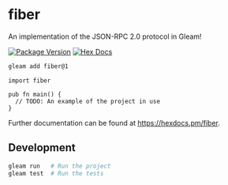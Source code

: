 # fiber

An implementation of the JSON-RPC 2.0 protocol in Gleam!

[![Package Version](https://img.shields.io/hexpm/v/fiber)](https://hex.pm/packages/fiber)
[![Hex Docs](https://img.shields.io/badge/hex-docs-ffaff3)](https://hexdocs.pm/fiber/)

```sh
gleam add fiber@1
```

```gleam
import fiber

pub fn main() {
  // TODO: An example of the project in use
}
```

Further documentation can be found at <https://hexdocs.pm/fiber>.

## Development

```sh
gleam run   # Run the project
gleam test  # Run the tests
```
